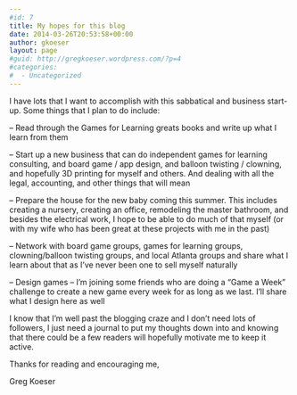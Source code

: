 ```yaml
---
#id: 7
title: My hopes for this blog
date: 2014-03-26T20:53:58+00:00
author: gkoeser
layout: page
#guid: http://gregkoeser.wordpress.com/?p=4
#categories:
#  - Uncategorized
---
```

I have lots that I want to accomplish with this sabbatical and business start-up. Some things that I plan to do include:

&#8211; Read through the Games for Learning greats books and write up what I learn from them

&#8211; Start up a new business that can do independent games for learning consulting, and board game / app design, and balloon twisting / clowning, and hopefully 3D printing for myself and others. And dealing with all the legal, accounting, and other things that will mean

&#8211; Prepare the house for the new baby coming this summer. This includes creating a nursery, creating an office, remodeling the master bathroom, and besides the electrical work, I hope to be able to do much of that myself (or with my wife who has been great at these projects with me in the past)

&#8211; Network with board game groups, games for learning groups, clowning/balloon twisting groups, and local Atlanta groups and share what I learn about that as I&#8217;ve never been one to sell myself naturally

&#8211; Design games &#8211; I&#8217;m joining some friends who are doing a &#8220;Game a Week&#8221; challenge to create a new game every week for as long as we last. I&#8217;ll share what I design here as well

I know that I&#8217;m well past the blogging craze and I don&#8217;t need lots of followers, I just need a journal to put my thoughts down into and knowing that there could be a few readers will hopefully motivate me to keep it active.

Thanks for reading and encouraging me,

Greg Koeser